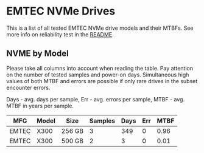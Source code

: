 EMTEC NVMe Drives
=================

This is a list of all tested EMTEC NVMe drive models and their MTBFs. See more
info on reliability test in the [README](https://github.com/linuxhw/SMART).

NVME by Model
------------

Please take all columns into account when reading the table. Pay attention on the
number of tested samples and power-on days. Simultaneous high values of both MTBF
and errors are possible if only rare drives in the subset encounter errors.

Days - avg. days per sample,
Err  - avg. errors per sample,
MTBF - avg. MTBF in years per sample.

| MFG       | Model              | Size   | Samples | Days  | Err   | MTBF |
|-----------|--------------------|--------|---------|-------|-------|------|
| EMTEC     | X300               | 256 GB | 3       | 349   | 0     | 0.96   |
| EMTEC     | X300               | 500 GB | 2       | 3     | 0     | 0.01   |
